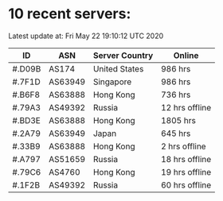 # 10 recent servers:

Latest update at: Fri May 22 19:10:12 UTC 2020

| ID | ASN | Server Country | Online |
| -- | --- | -------------- | ------ |
| #.D09B | AS174 | United States | 986 hrs |
| #.7F1D | AS63949 | Singapore | 986 hrs |
| #.B6F8 | AS63888 | Hong Kong | 736 hrs |
| #.79A3 | AS49392 | Russia | 12 hrs offline |
| #.BD3E | AS63888 | Hong Kong | 1805 hrs |
| #.2A79 | AS63949 | Japan | 645 hrs |
| #.33B9 | AS63888 | Hong Kong | 2 hrs offline |
| #.A797 | AS51659 | Russia | 18 hrs offline |
| #.79C6 | AS4760 | Hong Kong | 19 hrs offline |
| #.1F2B | AS49392 | Russia | 60 hrs offline |

